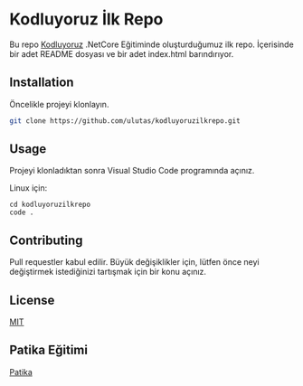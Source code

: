 # Kodluyoruz İlk Repo
Bu repo [Kodluyoruz](https://kodluyoruz.org) .NetCore Eğitiminde oluşturduğumuz ilk repo. İçerisinde bir adet README dosyası ve bir adet index.html barındırıyor.
## Installation
Öncelikle projeyi klonlayın.
```bash
git clone https://github.com/ulutas/kodluyoruzilkrepo.git
```

## Usage
Projeyi klonladıktan sonra Visual Studio Code programında açınız.

Linux için:
```
cd kodluyoruzilkrepo
code .
```

## Contributing
Pull requestler kabul edilir. Büyük değişiklikler için, lütfen önce neyi değiştirmek istediğinizi tartışmak için bir konu açınız.


## License
[MIT](https://choosealicense.com/licenses/mit/)

## Patika Eğitimi
[Patika](https://patika.dev)